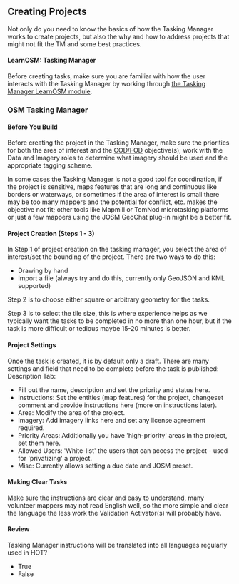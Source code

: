 ## Creating Projects

Not only do you need to know the basics of how the Tasking Manager works to create projects, but also the why and how to address projects that might not fit the TM and some best practices.

#### LearnOSM: Tasking Manager
Before creating tasks, make sure you are familiar with how the user interacts with the Tasking Manager by working through [the Tasking Manager LearnOSM module](http://learnosm.org/en/coordination/tasking-manager/).

### OSM Tasking Manager

#### Before You Build

Before creating the project in the Tasking Manager, make sure the priorities for both the area of interest and the <a target="_blank" href="http://learnosm.org/en/beginner/glossary/">COD/FOD</a> objective(s); work with the Data and Imagery roles to determine what imagery should be used and the appropriate tagging scheme.

In some cases the Tasking Manager is not a good tool for coordination, if the project is sensitive, maps features that are long and continuous like borders or waterways, or sometimes if the area of interest is small there may be too many mappers and the potential for conflict, etc. makes the objective not fit; other tools like Mapmill or TomNod microtasking platforms or just a few mappers using the JOSM GeoChat plug-in might be a better fit.

#### Project Creation (Steps 1 - 3)
In Step 1 of project creation on the tasking manager, you select the area of interest/set the bounding of the project. There are two ways to do this:

* Drawing by hand
* Import a file (always try and do this, currently only GeoJSON and KML supported)

Step 2 is to choose either square or arbitrary geometry for the tasks.

Step 3 is to select the tile size, this is where experience helps as we typically want the tasks to be completed in no more than one hour, but if the task is more difficult or tedious maybe 15-20 minutes is better.

#### Project Settings
Once the task is created, it is by default only a draft.  There are many settings and field that need to be complete before the task is published:
Description Tab:
* Fill out the name, description and set the priority and status here.
* Instructions: Set the entities (map features) for the project, changeset comment and provide instructions here (more on instructions later).
* Area: Modify the area of the project.
* Imagery: Add imagery links here and set any license agreement required.
* Priority Areas: Additionally you have 'high-priority' areas in the project, set them here.
* Allowed Users: 'White-list' the users that can access the project - used for 'privatizing' a project.
* Misc: Currently allows setting a due date and JOSM preset.

#### Making Clear Tasks
Make sure the instructions are clear and easy to understand, many volunteer mappers may not read English well, so the more simple and clear the language the less work the Validation Activator(s) will probably have.

#### Review

Tasking Manager instructions will be translated into all languages regularly used in HOT?

* True
* False



